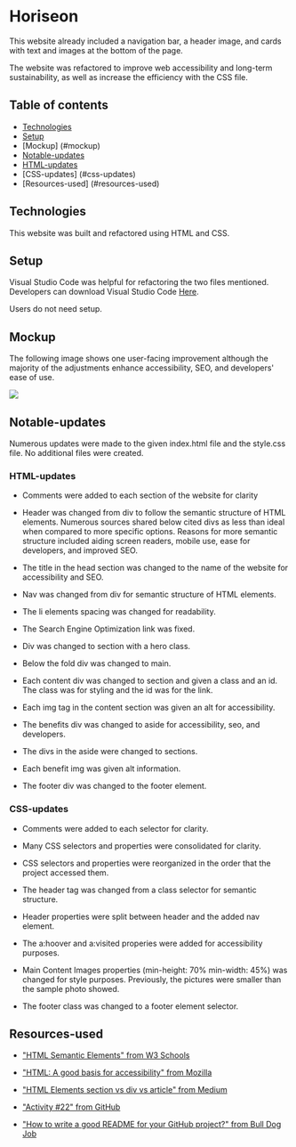 
# Horiseon 

This website already included a navigation bar, a header image, and cards with text and images at the bottom of the page.

The website was refactored to improve web accessibility and long-term sustainability, as well as increase the efficiency with the CSS file. 

## Table of contents
* [Technologies](#technologies)
* [Setup](#setup)
* [Mockup] (#mockup)
* [Notable-updates](#notable-updates)
* [HTML-updates](#html-updates)
* [CSS-updates] (#css-updates)
* [Resources-used] (#resources-used)

## Technologies

This website was built and refactored using HTML and CSS.

## Setup

Visual Studio Code was helpful for refactoring the two files mentioned. Developers can download Visual Studio Code <a href="https://code.visualstudio.com/" target="_blank">Here</a>. 

Users do not need setup.

## Mockup

The following image shows one user-facing improvement although the majority of the adjustments enhance accessibility, SEO, and developers' ease of use. 

 <img src="./assets/images/horiseonScreenshot.jpeg"/>

## Notable-updates

Numerous updates were made to the given index.html file and the style.css file. No additional files were created. 

### HTML-updates

* Comments were added to each section of the website for clarity

* Header was changed from div to follow the semantic structure of HTML elements. Numerous sources shared below cited divs as less than ideal when compared to more specific options. Reasons for more semantic structure included aiding screen readers, mobile use, ease for developers, and improved SEO.

* The title in the head section was changed to the name of the website for accessibility and SEO.

* Nav was changed from div for semantic structure of HTML elements.

* The li elements spacing was changed for readability.

* The Search Engine Optimization link was fixed.

* Div was changed to section with a hero class.

* Below the fold div was changed to main.

* Each content div was changed to section and given a class and an id. The class was for styling and the id was for the link.

* Each img tag in the content section was given an alt for accessibility. 

* The benefits div was changed to aside for accessibility, seo, and developers. 

* The divs in the aside were changed to sections.

* Each benefit img was given alt information. 

* The footer div was changed to the footer element. 

### CSS-updates

* Comments were added to each selector for clarity.

* Many CSS selectors and properties were consolidated for clarity.

* CSS selectors and properties were reorganized in the order that the project accessed them.

* The header tag was changed from a class selector for semantic structure.

* Header properties were split between header and the added nav element. 

* The a:hoover and a:visited properies were added for accessibility purposes. 

* Main Content Images properties (min-height: 70% min-width: 45%) was changed for style purposes. Previously, the pictures were smaller than the sample photo showed.

* The footer class was changed to a footer element selector.

## Resources-used

* <a href="https://www.w3schools.com/html/html5_semantic_elements.asp" target="_blank_">"HTML Semantic Elements" from W3 Schools</a> 

* <a href="https://developer.mozilla.org/en-US/docs/Learn/Accessibility/HTML" target="_blank_">"HTML: A good basis for accessibility" from Mozilla</a> 

* <a href="https://medium.com/design-code-repository/html-elements-section-vs-div-vs-article-a8c34e6548cf" target="_blank_">"HTML Elements section vs div vs article" from Medium</a> 

* <a href="https://github.com/AmyShafer/landing-page" target="_blank_">"Activity #22" from GitHub</a> 

* <a href="https://bulldogjob.com/news/449-how-to-write-a-good-readme-for-your-github-project" target="_blank_">"How to write a good README for your GitHub project?" from Bull Dog Job</a> 
